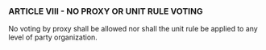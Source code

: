 ### ARTICLE VIII - NO PROXY OR UNIT RULE VOTING

No voting by proxy shall be allowed nor shall the unit rule be applied to any level of party organization.

